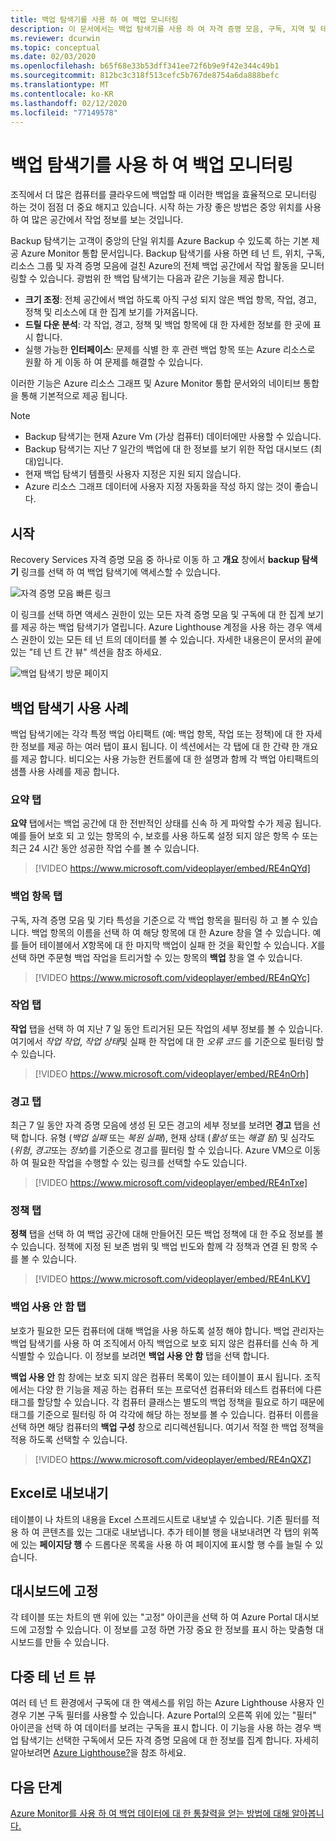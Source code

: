 ```yaml
---
title: 백업 탐색기를 사용 하 여 백업 모니터링
description: 이 문서에서는 백업 탐색기를 사용 하 여 자격 증명 모음, 구독, 지역 및 테 넌 트 간 백업에 대 한 실시간 모니터링을 수행 하는 방법을 설명 합니다.
ms.reviewer: dcurwin
ms.topic: conceptual
ms.date: 02/03/2020
ms.openlocfilehash: b65f68e33b53dff341ee72f6b9e9f42e344c49b1
ms.sourcegitcommit: 812bc3c318f513cefc5b767de8754a6da888befc
ms.translationtype: MT
ms.contentlocale: ko-KR
ms.lasthandoff: 02/12/2020
ms.locfileid: "77149578"
---
```

# <a name="monitor-your-backups-with-backup-explorer"></a>백업 탐색기를 사용 하 여 백업 모니터링

조직에서 더 많은 컴퓨터를 클라우드에 백업할 때 이러한 백업을 효율적으로 모니터링 하는 것이 점점 더 중요 해지고 있습니다. 시작 하는 가장 좋은 방법은 중앙 위치를 사용 하 여 많은 공간에서 작업 정보를 보는 것입니다.

Backup 탐색기는 고객이 중앙의 단일 위치를 Azure Backup 수 있도록 하는 기본 제공 Azure Monitor 통합 문서입니다. Backup 탐색기를 사용 하면 테 넌 트, 위치, 구독, 리소스 그룹 및 자격 증명 모음에 걸친 Azure의 전체 백업 공간에서 작업 활동을 모니터링할 수 있습니다. 광범위 한 백업 탐색기는 다음과 같은 기능을 제공 합니다.

* **크기 조정**: 전체 공간에서 백업 하도록 아직 구성 되지 않은 백업 항목, 작업, 경고, 정책 및 리소스에 대 한 집계 보기를 가져옵니다. 
* **드릴 다운 분석**: 각 작업, 경고, 정책 및 백업 항목에 대 한 자세한 정보를 한 곳에 표시 합니다.
* 실행 가능한 **인터페이스**: 문제를 식별 한 후 관련 백업 항목 또는 Azure 리소스로 원활 하 게 이동 하 여 문제를 해결할 수 있습니다.

이러한 기능은 Azure 리소스 그래프 및 Azure Monitor 통합 문서와의 네이티브 통합을 통해 기본적으로 제공 됩니다.

> [!NOTE]
> * Backup 탐색기는 현재 Azure Vm (가상 컴퓨터) 데이터에만 사용할 수 있습니다.
> * Backup 탐색기는 지난 7 일간의 백업에 대 한 정보를 보기 위한 작업 대시보드 (최대)입니다.
> * 현재 백업 탐색기 템플릿 사용자 지정은 지원 되지 않습니다. 
> * Azure 리소스 그래프 데이터에 사용자 지정 자동화을 작성 하지 않는 것이 좋습니다.

## <a name="get-started"></a>시작

Recovery Services 자격 증명 모음 중 하나로 이동 하 고 **개요** 창에서 **backup 탐색기** 링크를 선택 하 여 백업 탐색기에 액세스할 수 있습니다.

![자격 증명 모음 빠른 링크](media/backup-azure-monitor-with-backup-explorer/vault-quick-link.png)

이 링크를 선택 하면 액세스 권한이 있는 모든 자격 증명 모음 및 구독에 대 한 집계 보기를 제공 하는 백업 탐색기가 열립니다. Azure Lighthouse 계정을 사용 하는 경우 액세스 권한이 있는 모든 테 넌 트의 데이터를 볼 수 있습니다. 자세한 내용은이 문서의 끝에 있는 "테 넌 트 간 뷰" 섹션을 참조 하세요.

![백업 탐색기 방문 페이지](media/backup-azure-monitor-with-backup-explorer/explorer-landing-page.png)

## <a name="backup-explorer-use-cases"></a>백업 탐색기 사용 사례

백업 탐색기에는 각각 특정 백업 아티팩트 (예: 백업 항목, 작업 또는 정책)에 대 한 자세한 정보를 제공 하는 여러 탭이 표시 됩니다. 이 섹션에서는 각 탭에 대 한 간략 한 개요를 제공 합니다. 비디오는 사용 가능한 컨트롤에 대 한 설명과 함께 각 백업 아티팩트의 샘플 사용 사례를 제공 합니다.

### <a name="the-summary-tab"></a>요약 탭

**요약** 탭에서는 백업 공간에 대 한 전반적인 상태를 신속 하 게 파악할 수가 제공 됩니다. 예를 들어 보호 되 고 있는 항목의 수, 보호를 사용 하도록 설정 되지 않은 항목 수 또는 최근 24 시간 동안 성공한 작업 수를 볼 수 있습니다.


> [!VIDEO https://www.microsoft.com/videoplayer/embed/RE4nQYd]

### <a name="the-backup-items-tab"></a>백업 항목 탭

구독, 자격 증명 모음 및 기타 특성을 기준으로 각 백업 항목을 필터링 하 고 볼 수 있습니다. 백업 항목의 이름을 선택 하 여 해당 항목에 대 한 Azure 창을 열 수 있습니다. 예를 들어 테이블에서 *X*항목에 대 한 마지막 백업이 실패 한 것을 확인할 수 있습니다. *X*를 선택 하면 주문형 백업 작업을 트리거할 수 있는 항목의 **백업** 창을 열 수 있습니다.


> [!VIDEO https://www.microsoft.com/videoplayer/embed/RE4nQYc]

### <a name="the-jobs-tab"></a>작업 탭

**작업** 탭을 선택 하 여 지난 7 일 동안 트리거된 모든 작업의 세부 정보를 볼 수 있습니다. 여기에서 *작업 작업*, *작업 상태*및 실패 한 작업에 대 한 *오류 코드* 를 기준으로 필터링 할 수 있습니다.


> [!VIDEO https://www.microsoft.com/videoplayer/embed/RE4nOrh]

### <a name="the-alerts-tab"></a>경고 탭

최근 7 일 동안 자격 증명 모음에 생성 된 모든 경고의 세부 정보를 보려면 **경고** 탭을 선택 합니다. 유형 (*백업 실패* 또는 *복원 실패*), 현재 상태 (*활성* 또는 *해결 됨*) 및 심각도 (*위험*, *경고*또는 *정보*)를 기준으로 경고를 필터링 할 수 있습니다. Azure VM으로 이동 하 여 필요한 작업을 수행할 수 있는 링크를 선택할 수도 있습니다.


> [!VIDEO https://www.microsoft.com/videoplayer/embed/RE4nTxe]

### <a name="the-policies-tab"></a>정책 탭

**정책** 탭을 선택 하 여 백업 공간에 대해 만들어진 모든 백업 정책에 대 한 주요 정보를 볼 수 있습니다. 정책에 지정 된 보존 범위 및 백업 빈도와 함께 각 정책과 연결 된 항목 수를 볼 수 있습니다.


> [!VIDEO https://www.microsoft.com/videoplayer/embed/RE4nLKV]

### <a name="the-backup-not-enabled-tab"></a>백업 사용 안 함 탭

보호가 필요한 모든 컴퓨터에 대해 백업을 사용 하도록 설정 해야 합니다. 백업 관리자는 백업 탐색기를 사용 하 여 조직에서 아직 백업으로 보호 되지 않은 컴퓨터를 신속 하 게 식별할 수 있습니다. 이 정보를 보려면 **백업 사용 안 함** 탭을 선택 합니다.

**백업 사용 안** 함 창에는 보호 되지 않은 컴퓨터 목록이 있는 테이블이 표시 됩니다. 조직에서는 다양 한 기능을 제공 하는 컴퓨터 또는 프로덕션 컴퓨터와 테스트 컴퓨터에 다른 태그를 할당할 수 있습니다. 각 컴퓨터 클래스는 별도의 백업 정책을 필요로 하기 때문에 태그를 기준으로 필터링 하 여 각각에 해당 하는 정보를 볼 수 있습니다. 컴퓨터 이름을 선택 하면 해당 컴퓨터의 **백업 구성** 창으로 리디렉션됩니다. 여기서 적절 한 백업 정책을 적용 하도록 선택할 수 있습니다.


> [!VIDEO https://www.microsoft.com/videoplayer/embed/RE4nQXZ]

## <a name="export-to-excel"></a>Excel로 내보내기

테이블이 나 차트의 내용을 Excel 스프레드시트로 내보낼 수 있습니다. 기존 필터를 적용 하 여 콘텐츠를 있는 그대로 내보냅니다. 추가 테이블 행을 내보내려면 각 탭의 위쪽에 있는 **페이지당 행** 수 드롭다운 목록을 사용 하 여 페이지에 표시할 행 수를 늘릴 수 있습니다.

## <a name="pin-to-the-dashboard"></a>대시보드에 고정

각 테이블 또는 차트의 맨 위에 있는 "고정" 아이콘을 선택 하 여 Azure Portal 대시보드에 고정할 수 있습니다. 이 정보를 고정 하면 가장 중요 한 정보를 표시 하는 맞춤형 대시보드를 만들 수 있습니다.

## <a name="cross-tenant-views"></a>다중 테 넌 트 뷰

여러 테 넌 트 환경에서 구독에 대 한 액세스를 위임 하는 Azure Lighthouse 사용자 인 경우 기본 구독 필터를 사용할 수 있습니다. Azure Portal의 오른쪽 위에 있는 "필터" 아이콘을 선택 하 여 데이터를 보려는 구독을 표시 합니다. 이 기능을 사용 하는 경우 백업 탐색기는 선택한 구독에서 모든 자격 증명 모음에 대 한 정보를 집계 합니다. 자세히 알아보려면 [Azure Lighthouse?](https://docs.microsoft.com/azure/lighthouse/overview)을 참조 하세요.

## <a name="next-steps"></a>다음 단계

[Azure Monitor를 사용 하 여 백업 데이터에 대 한 통찰력을 얻는 방법에 대해 알아봅니다.](https://docs.microsoft.com/azure/backup/backup-azure-monitoring-use-azuremonitor)
